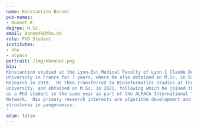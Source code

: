 ```yaml
---
name: Konstantinn Bonnet
pub-names:
- Bonnet K
degree: M.Sc.
email: bonnetk@hhu.de
role: PhD Student
institutes:
- hhu
- alpaca
portrait: /img/kbonnet.png
bio: '
Konstantinn studied at the Lyon-Est Medical Faculty of Lyon 1 Claude Bernard
University in France for 7 years, where he also obtained an M.Sc. in Biomedical
Research in 2019.  He then transferred to Bioinformatics studies at the same
university, and obtained an M.Sc. in 2021, following which he joined the group
as a PhD student in the same year as part of the ALPACA International Training
Network.  His primary research interests are algorithm development and data
structures in pangenomics.
'
alum: false
---
```

